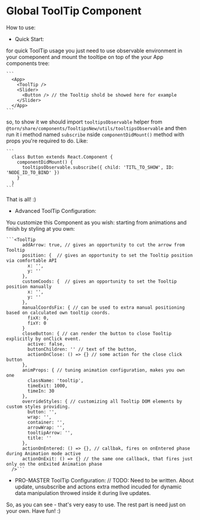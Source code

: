 
# Global ToolTip Component

How to use:
  - Quick Start:

  for quick ToolTip usage you just need to use observable environment in your comeponent and mount the tooltipe on top of the your App components tree:

    ```
      <App>
        <ToolTip />
        <Slider>
          <Button /> // the Tooltip shold be showed here for example
        </Slider>
      </App>
    ```

  so, to show it we should import `tooltipsObservable` helper from `@torn/share/components/TooltipsNew/utils/tooltipsObservable` and then run it i method named `subscribe` nside `componentDidMount()` method with props you're required to do. Like:

    ```
      class Button extends React.Component {
        componentDidMount() {
          tooltipsObservable.subscribe({ child: 'TITL_TO_SHOW', ID: 'NODE_ID_TO_BIND' })
        }
      }
    ```

  That is all! :)

  - Advanced ToolTip Configuration:

  You customize this Component as you wish: starting from animations and finish by styling at you own:

    ```<ToolTip
          addArrow: true, // gives an opportunity to cut the arrow from Tooltip
          position: {  // gives an opportunity to set the Tooltip position via comfortable API
            x: '',
            y: ''
          },
          customCoods: {  // gives an opportunity to set the Tooltip position manually
            x: '',
            y: ''
          },
          manualCoordsFix: { // can be used to extra manual positioning based on calculated own tooltip coords.
            fixX: 0,
            fixY: 0
          }
          closeButton: { // can render the button to close Tooltip explicitly by onClick event.
            active: false,
            buttonChildren: '' // text of the button,
            actionOnClose: () => {} // some action for the close click button
          },
          animProps: { // tuning animation configuration, makes you own one
            className: 'tooltip',
            timeExit: 1000,
            timeIn: 30
          },
          overrideStyles: { // customizing all Tooltip DOM elements by custom styles providing.
            button: '',
            wrap: '',
            container: '',
            arrowWrap: '',
            tooltipArrow: '',
            title: ''
          },
          actionOnEntered: () => {}, // callbak, fires on onEntered phase during Animation mode active
          actionOnExit: () => {} // the same one callback, that fires just only on the onExited Animation phase
      />```

  - PRO-MASTER ToolTip Configuration:
   // TODO: Need to be written. About update, unsubscribe and actions extra method incuded for dynamic data manipulation throwed inside it during live updates.

  So, as you can see - that's very easy to use. The rest part is need just on your own. Have fun! :)
